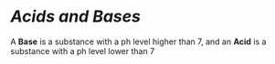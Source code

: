 # *Acids and Bases*

A **Base** is a substance with a ph level higher than 7, and an **Acid** is a substance with a ph level lower than 7
